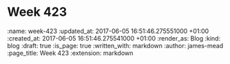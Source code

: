 Week 423
========

<!-- add content here -->

:name: week-423
:updated_at: 2017-06-05 16:51:46.275551000 +01:00
:created_at: 2017-06-05 16:51:46.275541000 +01:00
:render_as: Blog
:kind: blog
:draft: true
:is_page: true
:written_with: markdown
:author: james-mead
:page_title: Week 423
:extension: markdown
